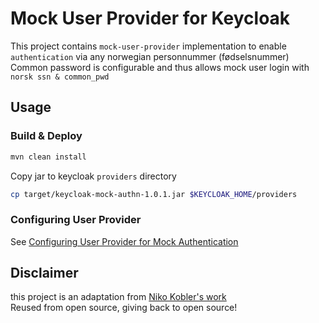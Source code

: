# Mock User Provider for Keycloak

This project contains `mock-user-provider` implementation to enable `authentication` via any norwegian personnummer (fødselsnummer)    
Common password is configurable and thus allows mock user login with `norsk ssn & common_pwd`  

## Usage

### Build & Deploy

```sh
mvn clean install
```

Copy jar to keycloak `providers` directory

```sh
cp target/keycloak-mock-authn-1.0.1.jar $KEYCLOAK_HOME/providers
```

### Configuring User Provider

See [Configuring User Provider for Mock Authentication](docs/mock-user-provider.md)

## Disclaimer  
this project is an adaptation from [Niko Kobler's work](https://github.com/dasniko)  
Reused from open source, giving back to open source!  
